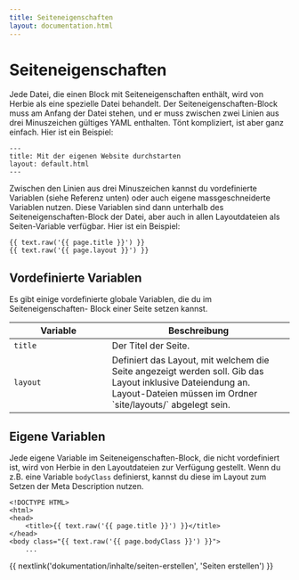 ```yaml
---
title: Seiteneigenschaften
layout: documentation.html
---
```


# Seiteneigenschaften

Jede Datei, die einen Block mit Seiteneigenschaften enthält, wird von Herbie als
eine spezielle Datei behandelt. Der Seiteneigenschaften-Block muss am Anfang der
Datei stehen, und er muss zwischen zwei Linien aus drei Minuszeichen gültiges
YAML enthalten. Tönt kompliziert, ist aber ganz einfach. Hier ist ein Beispiel:

    ---
    title: Mit der eigenen Website durchstarten
    layout: default.html
    ---

Zwischen den Linien aus drei Minuszeichen kannst du vordefinierte Variablen
(siehe Referenz unten) oder auch eigene massgeschneiderte Variablen nutzen.
Diese Variablen sind dann unterhalb des Seiteneigenschaften-Block der Datei,
aber auch in allen Layoutdateien als Seiten-Variable verfügbar. Hier ist ein
Beispiel:

    {{ text.raw('{{ page.title }}') }}
    {{ text.raw('{{ page.layout }}') }}


## Vordefinierte Variablen

Es gibt einige vordefinierte globale Variablen, die du im Seiteneigenschaften-
Block einer Seite setzen kannst.

<table class="pure-table pure-table-horizontal" width="100%">
    <thead>
        <tr>
            <th width="35%">Variable</th>
            <th width="65%">Beschreibung</th>
        </tr>
    </thead>
    <tr>
        <td><code>title</code></td>
        <td>Der Titel der Seite.</td>
    </tr>
    <tr>
        <td><code>layout</code></td>
        <td>Definiert das Layout, mit welchem die Seite angezeigt werden soll.
        Gib das Layout inklusive Dateiendung an. Layout-Dateien müssen im Ordner
        `site/layouts/` abgelegt sein.</td>
    </tr>
</table>


## Eigene Variablen

Jede eigene Variable im Seiteneigenschaften-Block, die nicht vordefiniert ist,
wird von Herbie in den Layoutdateien zur Verfügung gestellt. Wenn du z.B. eine
Variable `bodyClass` definierst, kannst du diese im Layout zum Setzen der Meta
Description nutzen.

    <!DOCTYPE HTML>
    <html>
    <head>
        <title>{{ text.raw('{{ page.title }}') }}</title>
    </head>
    <body class="{{ text.raw('{{ page.bodyClass }}') }}">
        ...


{{ nextlink('dokumentation/inhalte/seiten-erstellen', 'Seiten erstellen') }}
